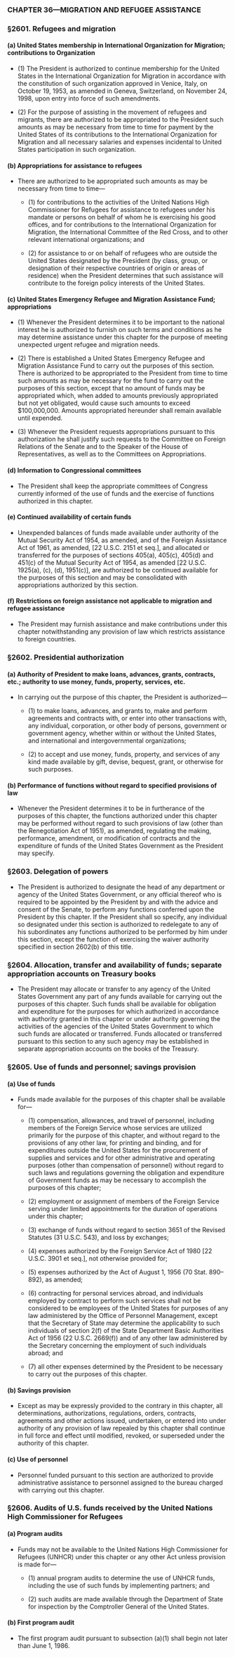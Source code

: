### **CHAPTER 36—MIGRATION AND REFUGEE ASSISTANCE**

### §2601. Refugees and migration
#### (a) United States membership in International Organization for Migration; contributions to Organization
* (1) The President is authorized to continue membership for the United States in the International Organization for Migration in accordance with the constitution of such organization approved in Venice, Italy, on October 19, 1953, as amended in Geneva, Switzerland, on November 24, 1998, upon entry into force of such amendments.

* (2) For the purpose of assisting in the movement of refugees and migrants, there are authorized to be appropriated to the President such amounts as may be necessary from time to time for payment by the United States of its contributions to the International Organization for Migration and all necessary salaries and expenses incidental to United States participation in such organization.

#### (b) Appropriations for assistance to refugees
* There are authorized to be appropriated such amounts as may be necessary from time to time—

  * (1) for contributions to the activities of the United Nations High Commissioner for Refugees for assistance to refugees under his mandate or persons on behalf of whom he is exercising his good offices, and for contributions to the International Organization for Migration, the International Committee of the Red Cross, and to other relevant international organizations; and

  * (2) for assistance to or on behalf of refugees who are outside the United States designated by the President (by class, group, or designation of their respective countries of origin or areas of residence) when the President determines that such assistance will contribute to the foreign policy interests of the United States.

#### (c) United States Emergency Refugee and Migration Assistance Fund; appropriations
* (1) Whenever the President determines it to be important to the national interest he is authorized to furnish on such terms and conditions as he may determine assistance under this chapter for the purpose of meeting unexpected urgent refugee and migration needs.

* (2) There is established a United States Emergency Refugee and Migration Assistance Fund to carry out the purposes of this section. There is authorized to be appropriated to the President from time to time such amounts as may be necessary for the fund to carry out the purposes of this section, except that no amount of funds may be appropriated which, when added to amounts previously appropriated but not yet obligated, would cause such amounts to exceed $100,000,000. Amounts appropriated hereunder shall remain available until expended.

* (3) Whenever the President requests appropriations pursuant to this authorization he shall justify such requests to the Committee on Foreign Relations of the Senate and to the Speaker of the House of Representatives, as well as to the Committees on Appropriations.

#### (d) Information to Congressional committees
* The President shall keep the appropriate committees of Congress currently informed of the use of funds and the exercise of functions authorized in this chapter.

#### (e) Continued availability of certain funds
* Unexpended balances of funds made available under authority of the Mutual Security Act of 1954, as amended, and of the Foreign Assistance Act of 1961, as amended, [22 U.S.C. 2151 et seq.], and allocated or transferred for the purposes of sections 405(a), 405(c), 405(d) and 451(c) of the Mutual Security Act of 1954, as amended [22 U.S.C. 1925(a), (c), (d), 1951(c)], are authorized to be continued available for the purposes of this section and may be consolidated with appropriations authorized by this section.

#### (f) Restrictions on foreign assistance not applicable to migration and refugee assistance
* The President may furnish assistance and make contributions under this chapter notwithstanding any provision of law which restricts assistance to foreign countries.

### §2602. Presidential authorization
#### (a) Authority of President to make loans, advances, grants, contracts, etc.; authority to use money, funds, property, services, etc.
* In carrying out the purpose of this chapter, the President is authorized—

  * (1) to make loans, advances, and grants to, make and perform agreements and contracts with, or enter into other transactions with, any individual, corporation, or other body of persons, government or government agency, whether within or without the United States, and international and intergovernmental organizations;

  * (2) to accept and use money, funds, property, and services of any kind made available by gift, devise, bequest, grant, or otherwise for such purposes.

#### (b) Performance of functions without regard to specified provisions of law
* Whenever the President determines it to be in furtherance of the purposes of this chapter, the functions authorized under this chapter may be performed without regard to such provisions of law (other than the Renegotiation Act of 1951), as amended, regulating the making, performance, amendment, or modification of contracts and the expenditure of funds of the United States Government as the President may specify.

### §2603. Delegation of powers
* The President is authorized to designate the head of any department or agency of the United States Government, or any official thereof who is required to be appointed by the President by and with the advice and consent of the Senate, to perform any functions conferred upon the President by this chapter. If the President shall so specify, any individual so designated under this section is authorized to redelegate to any of his subordinates any functions authorized to be performed by him under this section, except the function of exercising the waiver authority specified in section 2602(b) of this title.

### §2604. Allocation, transfer and availability of funds; separate appropriation accounts on Treasury books
* The President may allocate or transfer to any agency of the United States Government any part of any funds available for carrying out the purposes of this chapter. Such funds shall be available for obligation and expenditure for the purposes for which authorized in accordance with authority granted in this chapter or under authority governing the activities of the agencies of the United States Government to which such funds are allocated or transferred. Funds allocated or transferred pursuant to this section to any such agency may be established in separate appropriation accounts on the books of the Treasury.

### §2605. Use of funds and personnel; savings provision
#### (a) Use of funds
* Funds made available for the purposes of this chapter shall be available for—

  * (1) compensation, allowances, and travel of personnel, including members of the Foreign Service whose services are utilized primarily for the purpose of this chapter, and without regard to the provisions of any other law, for printing and binding, and for expenditures outside the United States for the procurement of supplies and services and for other administrative and operating purposes (other than compensation of personnel) without regard to such laws and regulations governing the obligation and expenditure of Government funds as may be necessary to accomplish the purposes of this chapter;

  * (2) employment or assignment of members of the Foreign Service serving under limited appointments for the duration of operations under this chapter;

  * (3) exchange of funds without regard to section 3651 of the Revised Statutes (31 U.S.C. 543), and loss by exchanges;

  * (4) expenses authorized by the Foreign Service Act of 1980 [22 U.S.C. 3901 et seq.], not otherwise provided for;

  * (5) expenses authorized by the Act of August 1, 1956 (70 Stat. 890–892), as amended;

  * (6) contracting for personal services abroad, and individuals employed by contract to perform such services shall not be considered to be employees of the United States for purposes of any law administered by the Office of Personnel Management, except that the Secretary of State may determine the applicability to such individuals of section 2(f) of the State Department Basic Authorities Act of 1956 (22 U.S.C. 2669(f)) and of any other law administered by the Secretary concerning the employment of such individuals abroad; and

  * (7) all other expenses determined by the President to be necessary to carry out the purposes of this chapter.

#### (b) Savings provision
* Except as may be expressly provided to the contrary in this chapter, all determinations, authorizations, regulations, orders, contracts, agreements and other actions issued, undertaken, or entered into under authority of any provision of law repealed by this chapter shall continue in full force and effect until modified, revoked, or superseded under the authority of this chapter.

#### (c) Use of personnel
* Personnel funded pursuant to this section are authorized to provide administrative assistance to personnel assigned to the bureau charged with carrying out this chapter.

### §2606. Audits of U.S. funds received by the United Nations High Commissioner for Refugees
#### (a) Program audits
* Funds may not be available to the United Nations High Commissioner for Refugees (UNHCR) under this chapter or any other Act unless provision is made for—

  * (1) annual program audits to determine the use of UNHCR funds, including the use of such funds by implementing partners; and

  * (2) such audits are made available through the Department of State for inspection by the Comptroller General of the United States.

#### (b) First program audit
* The first program audit pursuant to subsection (a)(1) shall begin not later than June 1, 1986.